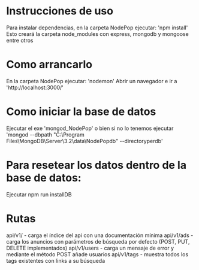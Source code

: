 # Instrucciones de uso
Para instalar dependencias, en la carpeta NodePop ejecutar: 'npm install'
Esto creará la carpeta node_modules con express, mongodb y mongoose entre otros

# Como arrancarlo
En la carpeta NodePop ejecutar: 'nodemon'
Abrir un navegador e ir a 'http://localhost:3000/'


# Como iniciar la base de datos
Ejecutar el exe 'mongod_NodePop' o bien si no lo tenemos ejecutar 'mongod --dbpath "C:\Program Files\MongoDB\Server\3.2\data\NodePopdb" --directoryperdb'

# Para resetear los datos dentro de la base de datos:
Ejecutar npm run installDB

# Rutas
api/v1/ - carga el índice del api con una documentación mínima
api/v1/ads - carga los anuncios con parámetros de búsqueda por defecto (POST, PUT, DELETE implementados)
api/v1/users - carga un mensaje de error y mediante el método POST añade usuarios
api/v1/tags - muestra todos los tags existentes con links a su búsqueda
